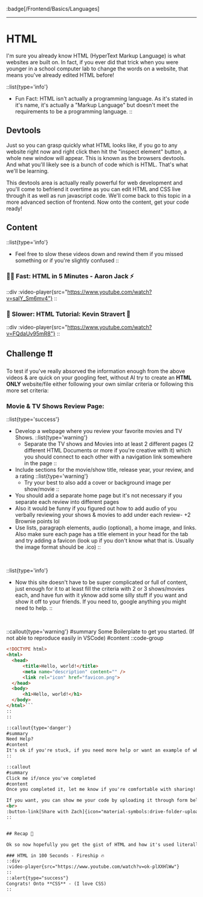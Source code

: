 :badge[/Frontend/Basics/Languages]<br><hr>

# HTML 

I'm sure you already know HTML (HyperText Markup Language) is what websites are built on. In fact, if you ever did that trick when you were younger in a school computer lab to change the words on a website, that means you've already edited HTML before!

::list{type='info'}
- Fun Fact: HTML isn't actually a programming language. As it's stated in it's name, it's actually a "Markup Language" but doesn't meet the requirements to be a programming language.
::

## Devtools
Just so you can grasp quickly what HTML looks like, if you go to any website right now and right click then hit the "inspect element" button, a whole new window will appear. This is known as the browsers devtools. And what you'll likely see is a bunch of code which is HTML. That's what we'll be learning. 

This devtools area is actually really powerful for web development and you'll come to befriend it overtime as you can edit HTML and CSS live through it as well as run javascript code. We'll come back to this topic in a more advanced section of frontend. Now onto the content, get your code ready!


## Content
::list{type='info'}
- Feel free to slow these videos down and rewind them if you missed something or if you're slightly confused
::
### 🏃‍♂️ Fast: HTML in 5 Minutes - Aaron Jack ⚡
::div
  :video-player{src="https://www.youtube.com/watch?v=salY_Sm6mv4"}
::
### 🐢 Slower: HTML Tutorial: Kevin Stravert 👷
::div
  :video-player{src="https://www.youtube.com/watch?v=FQdaUv95mR8"}
::

## Challenge ❗❗ 
To test if you've really absorved the information enough from the above videos & are quick on your googling feet, without AI try to create an **HTML ONLY** website/file either following your own similar criteria or following this more set criteria: 

### **Movie & TV Shows Review Page:**
::list{type='success'}
- Develop a webpage where you review your favorite movies and TV Shows.
    ::list{type='warning'}
    - Separate the TV shows and Movies into at least 2 different pages (2 different HTML Documents or more if you're creative with it) which you should connect to each other with a navigation link somewhere in the page
    ::
- Include sections for the movie/show title, release year, your review, and a rating
    ::list{type='warning'}
    - Try your best to also add a cover or background image per show/movie
    ::
- You should add a separate home page but it's not necessary if you separate each review into different pages
- Also it would be funny if you figured out how to add audio of you verbally reviewing your shows & movies to add under each review- +2 Brownie points lol
- Use lists, paragraph elements, audio (optional), a home image, and links. Also make sure each page has a title element in your head for the tab and try adding a favicon (look up if you don't know what that is. Usually the image format should be .ico)
::
<br>

::list{type='info'}
- Now this site doesn't have to be super complicated or full of content, just enough for it to at least fill the criteria with 2 or 3 shows/movies each, and have fun with it yknow add some silly stuff if you want and show it off to your friends. If you need to, google anything you might need to help. 
::
<br>

::callout{type='warning'}
#summary
Some Boilerplate to get you started. (If not able to reproduce easily in VSCode)
#content
::code-group
  ```html [file.html]
<!DOCTYPE html>
<html>
    <head>
        <title>Hello, world!</title>
        <meta name="description" content="" />
        <link rel="icon" href="favicon.png">
    </head>
    <body>
        <h1>Hello, world!</h1>
    </body>
</html>```
::
::

::callout{type='danger'}
#summary
Need Help?
#content
It's ok if you're stuck, if you need more help or want an example of what this HTML could look like, [here's a link to my code](https://github.com/ZachLTech/webdevcourse/tree/examples/examples/ZachsMediaReviews) and [what the page looks like](https://zachltech.github.io/webdevcourse/examples/ZachsMediaReviews/index.html) 👍 (If you take inspiration from this code, try not to use the same site layout exactly and get creative with how you do it)
::

::callout
#summary
Click me if/once you've completed 
#content
Once you completed it, let me know if you're comfortable with sharing! I'd love to check it out and see what you've come up with. Maybe you can add a prank youtube redirect in there somewhere and send it to your friends 😂

If you want, you can show me your code by uploading it through form below and I'll check it out!
<br>
:button-link[Share with Zach]{icon="material-symbols:drive-folder-upload-outline" href="https://byeurl.cyou/codeform" blank}
::


## Recap 🔄

Ok so now hopefully you get the gist of HTML and how it's used literally everywhere. Hopefully you were able to successfully write some on your own and let me know what it looks like 😃. Here's a "... in 100 Seconds" video you can use to recap and hopefully you should understand everything he's talking about.

### HTML in 100 Seconds - Fireship 🔥
::div
  :video-player{src="https://www.youtube.com/watch?v=ok-plXXHlWw"}
::
::alert{type="success"}
Congrats! Onto **CSS** - (I love CSS)
::
